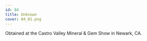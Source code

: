 ```yaml
---
id: 84
title: Unknown
cover: 84_01.png
---
```


Obtained at the Castro Valley Mineral & Gem Show in Newark, CA.
